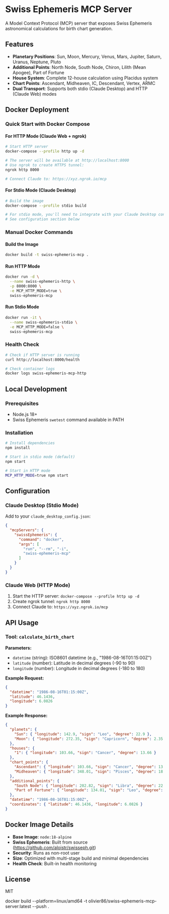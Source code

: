 # Swiss Ephemeris MCP Server

A Model Context Protocol (MCP) server that exposes Swiss Ephemeris astronomical calculations for birth chart generation.

## Features

- **Planetary Positions**: Sun, Moon, Mercury, Venus, Mars, Jupiter, Saturn, Uranus, Neptune, Pluto
- **Additional Points**: North Node, South Node, Chiron, Lilith (Mean Apogee), Part of Fortune
- **House System**: Complete 12-house calculation using Placidus system
- **Chart Points**: Ascendant, Midheaven, IC, Descendant, Vertex, ARMC
- **Dual Transport**: Supports both stdio (Claude Desktop) and HTTP (Claude Web) modes

## Docker Deployment

### Quick Start with Docker Compose

#### For HTTP Mode (Claude Web + ngrok)
```bash
# Start HTTP server
docker-compose --profile http up -d

# The server will be available at http://localhost:8000
# Use ngrok to create HTTPS tunnel:
ngrok http 8000

# Connect Claude to: https://xyz.ngrok.io/mcp
```

#### For Stdio Mode (Claude Desktop)
```bash
# Build the image
docker-compose --profile stdio build

# For stdio mode, you'll need to integrate with your Claude Desktop config
# See configuration section below
```

### Manual Docker Commands

#### Build the Image
```bash
docker build -t swiss-ephemeris-mcp .
```

#### Run HTTP Mode
```bash
docker run -d \
  --name swiss-ephemeris-http \
  -p 8000:8000 \
  -e MCP_HTTP_MODE=true \
  swiss-ephemeris-mcp
```

#### Run Stdio Mode
```bash
docker run -it \
  --name swiss-ephemeris-stdio \
  -e MCP_HTTP_MODE=false \
  swiss-ephemeris-mcp
```

### Health Check
```bash
# Check if HTTP server is running
curl http://localhost:8000/health

# Check container logs
docker logs swiss-ephemeris-mcp-http
```

## Local Development

### Prerequisites
- Node.js 18+
- Swiss Ephemeris `swetest` command available in PATH

### Installation
```bash
# Install dependencies
npm install

# Start in stdio mode (default)
npm start

# Start in HTTP mode
MCP_HTTP_MODE=true npm start
```

## Configuration

### Claude Desktop (Stdio Mode)
Add to your `claude_desktop_config.json`:

```json
{
  "mcpServers": {
    "swissEphemeris": {
      "command": "docker",
      "args": [
        "run", "--rm", "-i",
        "swiss-ephemeris-mcp"
      ]
    }
  }
}
```

### Claude Web (HTTP Mode)
1. Start the HTTP server: `docker-compose --profile http up -d`
2. Create ngrok tunnel: `ngrok http 8000`
3. Connect Claude to: `https://xyz.ngrok.io/mcp`

## API Usage

### Tool: `calculate_birth_chart`

**Parameters:**
- `datetime` (string): ISO8601 datetime (e.g., "1986-08-16T01:15:00Z")
- `latitude` (number): Latitude in decimal degrees (-90 to 90)
- `longitude` (number): Longitude in decimal degrees (-180 to 180)

**Example Request:**
```json
{
  "datetime": "1986-08-16T01:15:00Z",
  "latitude": 46.1436,
  "longitude": 6.0826
}
```

**Example Response:**
```json
{
  "planets": {
    "Sun": { "longitude": 142.9, "sign": "Leo", "degree": 22.9 },
    "Moon": { "longitude": 272.35, "sign": "Capricorn", "degree": 2.35 }
  },
  "houses": {
    "1": { "longitude": 103.66, "sign": "Cancer", "degree": 13.66 }
  },
  "chart_points": {
    "Ascendant": { "longitude": 103.66, "sign": "Cancer", "degree": 13.66 },
    "Midheaven": { "longitude": 348.01, "sign": "Pisces", "degree": 18.01 }
  },
  "additional_points": {
    "South Node": { "longitude": 202.82, "sign": "Libra", "degree": 22.82 },
    "Part of Fortune": { "longitude": 134.01, "sign": "Leo", "degree": 14.01 }
  },
  "datetime": "1986-08-16T01:15:00Z",
  "coordinates": { "latitude": 46.1436, "longitude": 6.0826 }
}
```

## Docker Image Details

- **Base Image**: `node:18-alpine`
- **Swiss Ephemeris**: Built from source (https://github.com/aloistr/swisseph.git)
- **Security**: Runs as non-root user
- **Size**: Optimized with multi-stage build and minimal dependencies
- **Health Check**: Built-in health monitoring

## License

MIT 

docker build --platform=linux/amd64 -t olivier86/swiss-ephemeris-mcp-server:latest --push . 